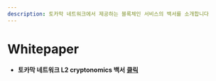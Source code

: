 ```yaml
---
description: 토카막 네트워크에서 제공하는 블록체인 서비스의 백서를 소개합니다
---
```


# Whitepaper

* **토카막 네트워크 L2 cryptonomics 백서** [**클릭**](https://tokamak-network.github.io/papers/tokamak-cryptoeconomics-kr.pdf)

